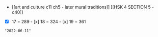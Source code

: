 - [[art and culture c11 ch5 - later mural traditions]]
[[HSK 4 SECTION 5 - c40]]
- [x] 17 = 289 - [x] 18 = 324  - [x] 19 = 361

```query 2021-12-01 16:28
"2022-06-11"
```